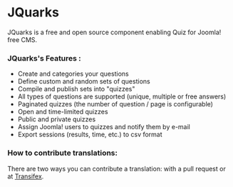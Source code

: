 JQuarks
=======

JQuarks is a free and open source component enabling Quiz for Joomla! free CMS.

### JQuarks's Features :
- Create and categories your questions
- Define custom and random sets of questions
- Compile and publish sets into "quizzes"
- All types of questions are supported (unique, multiple or free answers)
- Paginated quizzes (the number of question / page is configurable)
- Open and time-limited quizzes
- Public and private quizzes
- Assign Joomla! users to quizzes and notify them by e-mail
- Export sessions (results, time, etc.) to csv format


### How to contribute translations:
There are two ways you can contribute a translation: with a pull request or at [Transifex](https://www.transifex.com/projects/p/jquarks/).
